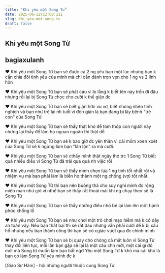 ```yaml
---
title: "Khi yêu một Song Tử"
date: 2025-06-12T12:08:11Z
slug: khi-yeu-mot-song-tu
draft: false
---
```


## Khi yêu một Song Tử

## bagiaxulanh

♥ Khi yêu một Song Tử bạn sẽ được cả 2 ng yêu bạn một lúc nhưng bạn k cần chia đôi tình yêu của mình mà chỉ cần dành trọn vẹn cho 1 ng vs 2 linh hồn​

♥ Khi yêu một Song Tử bạn sẽ phát cáu vì lo lắng k biết tên này trốn đi đâu nhưng rồi lại bị Song Tử chọc cho cười k thể giận đc​

♥ Khi yêu một Song Tử bạn sẽ biết giận hờn vu vơ, biết nhõng nhẽo tinh nghịch và bạn như trẻ lại nh tuổi vì đơn giản là bạ​n đang bị lây bệnh "trẻ con" của Song Tử​

♥ Khi yêu một Song Tử bạn sẽ thấy thật khó để tóm thóp con người này nhưng lại thấy để làm họ ngoan ngoãn thì thật dễ​

♥ Khi yêu một Song Tử bạn sẽ k bao giờ đc yên thân vì cái mồm xoen xoét của Song Tử sẽ k ngừng làm bạn "lăn lộn" ra mà cười.​

♥ Khi yêu một Song Tử bạn sẽ cthấy mình thật ngây thơ trc 1 Song Tử biết quá nhiều điều vì Song Tử đã trải qua quá nh việc rồi​

♥ Khi yêu một Song Tử bạn sẽ thấy mình chọn lựa 1 ng tình tốt nhất rồi và nhiệm vụ mà bạn phải làm là biến họ thành một ng chồng (vợ) tốt nhất.​

♥ Khi yêu một Song Tử thì bạn nên buông thả cho suy nghĩ mình đc rộng miên man như gió vì nthế bạn sẽ thấy rất thoải mái khi ng chạy theo sẽ là Song Tử​

♥ Khi yêu một Song Tử bạn sẽ thấy những điều nhỏ bé lại làm lên một hạnh phúc khổng lồ​

♥ Khi yêu một Song Tử bạn sẽ như chơi một trò chơi mạo hiểm mà k có dây an toàn vậy. Nếu bạn thất bại thì sẽ rất đau nhưng vẫn phải cười để k bị xấu hổ nhưng nếu bạn thành công thì bạn sẽ có cgiác vượt qua đc chính mình​

♥ Khi yêu một Song Tử bạn sẽ bị quay cho chóng cả mặt luôn vì Song Tử thay đổi liên tục, mỗi lần bạn gặp sẽ lại là một câu chn mới, một cái gì đó mới mà Song tử muốn làm bạn bất ngờ
Yêu một Song Tử k khó mà cái khó là bạn có làm Song Tử yêu mình đc k  ​
 

[Giáo Sư Hâm] - hội những người thuộc cung Song Tử​